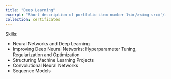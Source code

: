```yaml
---
title: "Deep Learning"
excerpt: "Short description of portfolio item number 1<br/><img src='/images/9.png'>"
collection: certificates
---
```



Skills:
- Neural Networks and Deep Learning
- Improving Deep Neural Networks: Hyperparameter Tuning, Regularization and Optimization
- Structuring Machine Learning Projects
- Convolutional Neural Networks
- Sequence Models
